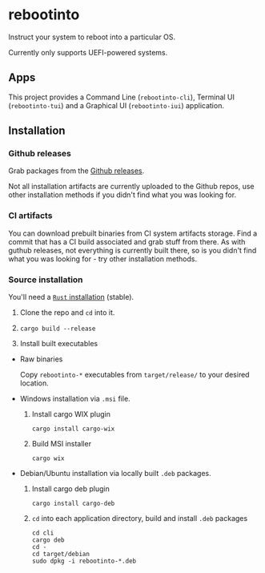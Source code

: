 # rebootinto

Instruct your system to reboot into a particular OS.

Currently only supports UEFI-powered systems.

## Apps

This project provides a Command Line (`rebootinto-cli`), Terminal UI (`rebootinto-tui`) and a Graphical UI (`rebootinto-iui`) application.

## Installation

### Github releases

Grab packages from the [Github releases](https://github.com/MOZGIII/rebootinto/releases).

Not all installation artifacts are currently uploaded to the Github repos, use other installation methods if you didn't find
what you was looking for.

### CI artifacts

You can download prebuilt binaries from CI system artifacts storage. Find a commit that has a CI build associated and grab
stuff from there.
As with guthub releases, not everything is currently built there, so is you didn't find what you was looking for - try other
installation methods.

### Source installation

You'll need a [`Rust` installation](https://www.rust-lang.org/tools/install) (stable).

1. Clone the repo and `cd` into it.

2. `cargo build --release`

3. Install built executables
  
  - Raw binaries
    
    Copy `rebootinto-*` executables from `target/release/` to your desired location.
    
  - Windows installation via `.msi` file.
  
    1. Install cargo WIX plugin
    
       `cargo install cargo-wix`
    
    2. Build MSI installer
    
       `cargo wix`

  - Debian/Ubuntu installation via locally built `.deb` packages.
  
    1. Install cargo deb plugin
    
       `cargo install cargo-deb`
       
    2. `cd` into each application directory, build and install `.deb` packages
    
       ```shell
       cd cli
       cargo deb
       cd -
       cd target/debian
       sudo dpkg -i rebootinto-*.deb
       ```
